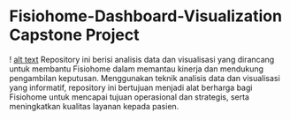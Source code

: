 # Fisiohome-Dashboard-Visualization Capstone Project

! [alt text](https://github.com/mirzakhzm/Fisiohome-Dashboard-Visualization/blob/main/Images/Foto%20Fisiohome.jpeg?raw=true)
Repository ini berisi analisis data dan visualisasi yang dirancang untuk membantu Fisiohome dalam memantau kinerja dan mendukung pengambilan keputusan. Menggunakan teknik analisis data dan visualisasi yang informatif, repository ini bertujuan menjadi alat berharga bagi Fisiohome untuk mencapai tujuan operasional dan strategis, serta meningkatkan kualitas layanan kepada pasien.
